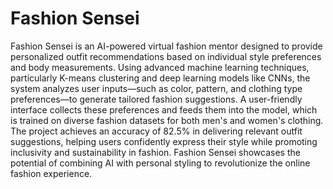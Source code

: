 # Fashion Sensei
Fashion Sensei is an AI-powered virtual fashion mentor designed to provide personalized outfit recommendations based on individual style preferences and body measurements. Using advanced machine learning techniques, particularly K-means clustering and deep learning models like CNNs, the system analyzes user inputs—such as color, pattern, and clothing type preferences—to generate tailored fashion suggestions. A user-friendly interface collects these preferences and feeds them into the model, which is trained on diverse fashion datasets for both men's and women's clothing. The project achieves an accuracy of 82.5% in delivering relevant outfit suggestions, helping users confidently express their style while promoting inclusivity and sustainability in fashion. Fashion Sensei showcases the potential of combining AI with personal styling to revolutionize the online fashion experience.
